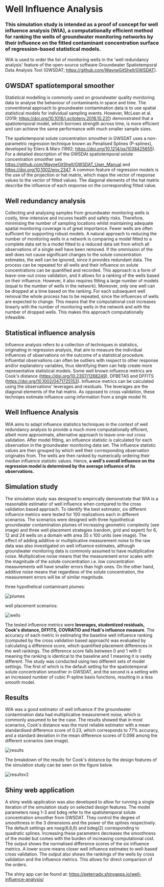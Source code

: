 # Well Influence Analysis

### This simulation study is intended as a proof of concept for well influence analysis (WIA), a computationally efficient method for ranking the wells of groundwater monitoring networks by their influence on the fitted contaminant concentration surface of regression-based statistical models.

WIA is used to order the list of monitoring wells in the 'well redundancy analysis' feature of the open-source software Groundwater Spatiotemporal Data Analysis Tool (GWSDAT; https://github.com/WayneGitShell/GWSDAT).

## GWSDAT spatiotemporal smoother

Statistical modelling is commonly used on groundwater quality monitoring data to analyse the behaviour of contaminants in space and time. The conventional approach to groundwater contamination data is to use spatial statistical models for individual sampling events. However, McLean et al. (2019; https://doi.org/10.1016/j.scitotenv.2018.10.231) demonstrated that a spatiotemporal model, which borrows strength across time, is more efficient and can achieve the same performance with much smaller sample sizes. 

The spatiotemporal solute concentration smoother in GWSDAT uses a non-parametric regression technique known as Penalised Splines (P-splines), developed by Eilers & Marx (1992; https://doi.org/10.1214/ss/1038425655). For a detailed description of the GWSDAt spatiotemporal solute concentration smoother see https://github.com/WayneGitShell/GWSDAT_User_Manual and https://doi.org/10.1002/env.2347. A common feature of regression models is the use of the projection or hat matrix, which maps the vector of response values to the vector of fitted values. The diagonal elements of the hat matrix describe the influence of each response on the corresponding fitted value.

## Well redundancy analysis

Collecting and analysing samples from groundwater monitoring wells is costly, time-intensive and incures health and safety risks. Therefore, minimising the number of sampling locations whilst maintaining adequate spatial monitoring coverage is of great importance. Fewer wells are often sufficient for supporting robust models. A natural approach to reducing the number of monitoring wells in a network is comparing a model fitted to a complete data set to a model fitted to a reduced data set from which all observations of a single well have been removed. If the ommission of the well does not cause significant changes to the solute concentration estimates, the well can be ignored, since it provides redundant data. The process can be repeated for all wells and their influence on solute concentrations can be quantified and recorded. This approach is a form of leave-one-out cross validation, and it allows for a ranking of the wells based on their influence. However, it also requires fitting a large number of models (equal to the number of wells in the network). Moreover, only one well can be dropped at a time based on the ranking. For each subsequent well removal the whole process has to be repeated, since the influences of wells are expected to change. This means that the computational cost increases linearly with the number of monitoring wells in the network and with the number of dropped wells. This makes this approach computationally infeasible.

## Statistical influence analysis

Influence analysis refers to a collection of techniques in statistics, originating in regression analysis, that aim to measure the individual influences of observations on the outcome of a statistical procedure. Influential observations can often be outliers with respect to other response and/or explanatory variables, thus identifying them can help create more representative statistical models. Some well known influence metrics are Cook's distance (https://doi.org/10.2307/1268249), DFBETAS and DFFITS (https://doi.org/10.1002/0471725153). Influence metrics can be calculated using the observations' leverages and residuals. The leverages are the diagonal elements of the hat matrix. As opposed to cross validation, these techniqes estimate influence using information from a single model fit. 

## Well Influence Analysis

WIA aims to adapt influence statistics techniques in the context of well redundancy analysis to provide a much more computationally efficient, albeit more approximate, alternative approach to leave-one-out cross validation. After model fitting, an influence statistic is calculated for each observation in the groundwater monitoring data set. The influence statistic values are then grouped by which well their corresponding observation originates from. The wells are then ranked by numerically ordering their median influence statistic values. Hence, **a well's overall influence on the regression model is determined by the average influence of its observations.**

## Simulation study

The simulation study was designed to empirically demonstrate that WIA is a reasonable estimator of well influence when compared to the cross validation based approach. To identify the best estimator, six different influence metrics were tested for 100 realizations each in different scenarios. The scenarios were designed with three hypothetical groundwater contamination plumes of increasing geometric complexity (see image) and three well placement strategies (random, grid and expert) for 6, 12 and 24 wells on a domain with area 35 x 100 units (see image). The effect of adding additive or multiplicative measurement noise to the raw data was also investigated on well influence estimates, although groundwater monitoring data is commonly assumed to have multiplicative noise. Multiplicative noise means that the measurement error scales with the magnitude of the solute concentration i.e. low concentration measurements will have smaller errors than high ones. On the other hand, additive noise means that regardless of the solute concentration, the measurement errors will be of similar magnitude. 

three hypothetical contaminant plumes:

![plumes](https://user-images.githubusercontent.com/85235934/228821955-ca0e73ea-7904-42e6-8850-0ffc01b94650.png)

well placement scenarios:

![wells](https://user-images.githubusercontent.com/85235934/228855062-5cc937ca-951d-4f34-a39b-e10f58e27e4b.png)

The tested influence metrics were **leverages, studentized residuals, Cook's distance, DFFITS, COVRATIO and Hadi's influence measure**. The accuracy of each metric in estimating the baseline well influence ranking (computed by the cross validation based approach) was evaluated by calculating a difference score, which quantified placement differences in the well rankings. The difference score falls between 0 and 1 with 0 meaning the ranking is identical to the baseline and 1 meaning it is vastly different. The study was conducted using two different sets of model settings. The first of which is the default setting for the spatiotemporal solute concentration smoother in GWSDAT, and the second is a setting with an increased number of cubic P-spline basis functions, resulting in a less smooth model.

## Results

WIA was a good estimator of well influence if the groundwater contamination data had multiplicative measurement noise, which is commonly assumed to be the case. The results showed that in most scenarios, Cook's distance was the most reliable estimator with a mean standardised difference score of 0.23, which corresponds to 77% accuracy, and a standard deviation in the mean difference scores of 0.098 among the different scenarios (see image).

![results](https://user-images.githubusercontent.com/85235934/228843841-c816e1f7-b5cf-4f67-8255-a53303660bc1.png)

The breakdown of the results for Cook's distance by the design features of the simulation study can be seen on the figure below.

![resultsv2](https://user-images.githubusercontent.com/85235934/228842456-1b7dbfcf-8365-4ba0-983a-a912862c865b.png)

## Shiny web application 

A shiny webb application was also developed to allow for running a single iteration of the simulation study on selected design features. The model parameters nseg 1-3 and bdeg refer to the spatiotemporal solute concentration smoother from GWSDAT. They control the degree of smoothness in the 3 dimensions and the power of the splines respectively. The default settings are nseg(6,6,6) and bdeg(2) corresponding to quadratic splines. Increasing these parameters decreases the smoothness of the model but comes with the burden of increasing computational cost. The output shows the normalised difference scores of the six influence metrics. A lower score means closer well influence estimates to well-based cross validation. The output also shows the rankings of the wells by cross validation and the influence metrics. This allows for direct comparison of the orders.

The shiny app can be found at: https://peterradv.shinyapps.io/well-influence-analysis/


